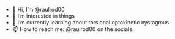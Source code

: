 - 👋 Hi, I’m @raulrod00
- 👀 I’m interested in things
- 🌱 I’m currently learning about torsional optokinetic nystagmus
- 📫 How to reach me: @raulrod00 on the socials.

<!---
raulrod00/raulrod00 is a ✨ special ✨ repository because its `README.md` (this file) appears on your GitHub profile.
You can click the Preview link to take a look at your changes.
--->
